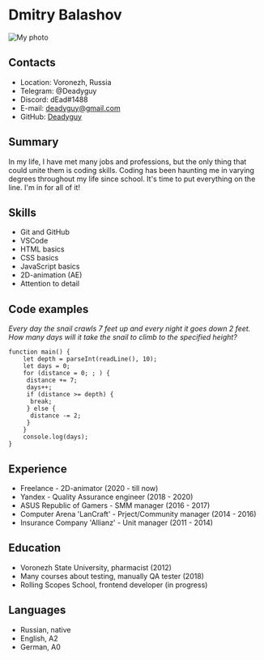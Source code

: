 # Dmitry Balashov

![My photo](https://i.ibb.co/2NZRtN9/photo-300x.jpg)

## Contacts

- Location: Voronezh, Russia
- Telegram: @Deadyguy
- Discord: dEad#1488
- E-mail: deadyguy@gmail.com
- GitHub: [Deadyguy](https://github.com/Deadyguy/)

## Summary

In my life, I have met many jobs and professions, but the only thing that could unite them is coding skills. Coding has been haunting me in varying degrees throughout my life since school. It's time to put everything on the line. I'm in for all of it!

## Skills

- Git and GitHub
- VSCode
- HTML basics
- CSS basics
- JavaScript basics
- 2D-animation (AE)
- Attention to detail

## Code examples

_Every day the snail crawls 7 feet up and every night it goes down 2 feet. How many days will it take the snail to climb to the specified height?_

```
function main() {
    let depth = parseInt(readLine(), 10);
    let days = 0;
    for (distance = 0; ; ) {
     distance += 7;
     days++;
     if (distance >= depth) {
      break;
     } else {
      distance -= 2;
     }
    }
    console.log(days);
}
```

## Experience

- Freelance - 2D-animator (2020 - till now)
- Yandex - Quality Assurance engineer (2018 - 2020)
- ASUS Republic of Gamers - SMM manager (2016 - 2017)
- Computer Arena 'LanCraft' - Prject/Community manager (2014 - 2016)
- Insurance Company 'Allianz' - Unit manager (2011 - 2014)

## Education

- Voronezh State University, pharmacist (2012)
- Many courses about testing, manually QA tester (2018)
- Rolling Scopes School, frontend developer (in progress)

## Languages

- Russian, native
- English, A2
- German, A0
